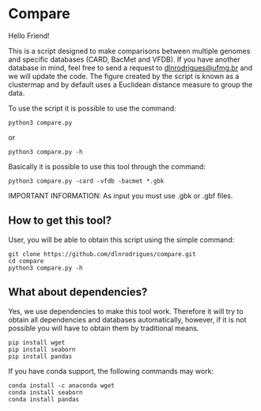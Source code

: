 # Compare
Hello Friend!

This is a script designed to make comparisons between multiple genomes and specific databases (CARD, BacMet and VFDB).
If you have another database in mind, feel free to send a request to dlnrodrigues@ufmg.br and we will update the code.
The figure created by the script is known as a clustermap and by default uses a Euclidean distance measure to group the data.

To use the script it is possible to use the command:

```
python3 compare.py
```

or

```
python3 compare.py -h
```

Basically it is possible to use this tool through the command:

```
python3 compare.py -card -vfdb -bacmet *.gbk
```

IMPORTANT INFORMATION: As input you must use .gbk or .gbf files.

## How to get this tool?
User, you will be able to obtain this script using the simple command:

```
git clone https://github.com/dlnrodrigues/compare.git
cd compare
python3 compare.py -h
```
## What about dependencies?
Yes, we use dependencies to make this tool work. Therefore it will try to obtain all dependencies and databases automatically, however, if it is not possible you will have to obtain them by traditional means.

```
pip install wget
pip install seaborn
pip install pandas
```

If you have conda support, the following commands may work:
```
conda install -c anaconda wget
conda install seaborn
conda install pandas
```
